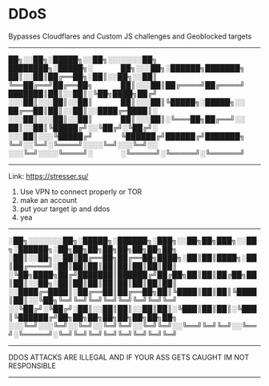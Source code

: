 # DDoS
Bypasses Cloudflares and Custom JS challenges and Geoblocked targets

--------------------------------------------------------------------------------------------------------

██╗░░██╗░█████╗░░██╗░░░░░░░██╗    ████████╗░█████╗░    ██╗░░░██╗░██████╗███████╗
██║░░██║██╔══██╗░██║░░██╗░░██║    ╚══██╔══╝██╔══██╗    ██║░░░██║██╔════╝██╔════╝
███████║██║░░██║░╚██╗████╗██╔╝    ░░░██║░░░██║░░██║    ██║░░░██║╚█████╗░█████╗░░
██╔══██║██║░░██║░░████╔═████║░    ░░░██║░░░██║░░██║    ██║░░░██║░╚═══██╗██╔══╝░░
██║░░██║╚█████╔╝░░╚██╔╝░╚██╔╝░    ░░░██║░░░╚█████╔╝    ╚██████╔╝██████╔╝███████╗
╚═╝░░╚═╝░╚════╝░░░░╚═╝░░░╚═╝░░    ░░░╚═╝░░░░╚════╝░    ░╚═════╝░╚═════╝░╚══════╝


-------------------------------------------------------------------------------------------

Link: https://stresser.su/ 
1. Use VPN to connect properly or TOR
2. make an account
3. put your target ip and ddos
4. yea
   
--------------------------------------------------------------------------------------------------------

░██╗░░░░░░░██╗░█████╗░██████╗░███╗░░██╗██╗███╗░░██╗░██████╗░██╗██╗██╗██╗██╗██╗██╗██╗
░██║░░██╗░░██║██╔══██╗██╔══██╗████╗░██║██║████╗░██║██╔════╝░██║██║██║██║██║██║██║██║
░╚██╗████╗██╔╝███████║██████╔╝██╔██╗██║██║██╔██╗██║██║░░██╗░██║██║██║██║██║██║██║██║
░░████╔═████║░██╔══██║██╔══██╗██║╚████║██║██║╚████║██║░░╚██╗╚═╝╚═╝╚═╝╚═╝╚═╝╚═╝╚═╝╚═╝
░░╚██╔╝░╚██╔╝░██║░░██║██║░░██║██║░╚███║██║██║░╚███║╚██████╔╝██╗██╗██╗██╗██╗██╗██╗██╗
░░░╚═╝░░░╚═╝░░╚═╝░░╚═╝╚═╝░░╚═╝╚═╝░░╚══╝╚═╝╚═╝░░╚══╝░╚═════╝░╚═╝╚═╝╚═╝╚═╝╚═╝╚═╝╚═╝╚═╝

--------------------------------------------------------------------------------------------------------

DDOS ATTACKS ARE ILLEGAL AND IF YOUR ASS GETS CAUGHT IM NOT RESPONSIBLE

---------------------------------------------------------------------------------------------------------------
